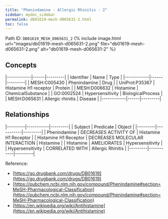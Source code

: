 ```yaml
---
title: "Phenindamine - Allergic Rhinitis - 2"
sidebar: mydoc_sidebar
permalink: db01619-mesh-d065631-2.html
toc: false 
---
```



Path ID: `DB01619_MESH_D065631_2`
{% include image.html url="images/db01619-mesh-d065631-2.png" file="db01619-mesh-d065631-2.png" alt="db01619-mesh-d065631-2" %}

## Concepts

|------------|------|---------|
| Identifier | Name | Type    |
|------------|------|---------|
| MESH:C005430 | Phenindamine | Drug |
| UniProt:P35367 | Histamine H1 receptor | Protein |
| MESH:D006632 | Histamine | ChemicalSubstance |
| GO:0002524 | Hypersensitivity | BiologicalProcess |
| MESH:D065631 | Allergic rhinitis | Disease |
|------------|------|---------|

## Relationships

|---------|-----------|---------|
| Subject | Predicate | Object  |
|---------|-----------|---------|
| Phenindamine | DECREASES ACTIVITY OF | Histamine H1 Receptor |
| Histamine H1 Receptor | DECREASES MOLECULAR INTERACTION | Histamine |
| Histamine | AMELIORATES | Hypersensitivity |
| Hypersensitivity | CORRELATED WITH | Allergic Rhinitis |
|---------|-----------|---------|

Reference: 
  - [https://go.drugbank.com/drugs/DB01619](https://go.drugbank.com/drugs/DB01619)
  - [https://pubchem.ncbi.nlm.nih.gov/compound/Phenindamine#section=MeSH-Pharmacological-Classification](https://pubchem.ncbi.nlm.nih.gov/compound/Phenindamine#section=MeSH-Pharmacological-Classification)
  - [https://en.wikipedia.org/wiki/Antihistamine](https://en.wikipedia.org/wiki/Antihistamine)
